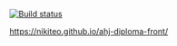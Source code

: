 [![Build status](https://ci.appveyor.com/api/projects/status/sgud0ndefldnvmpk?svg=true)](https://ci.appveyor.com/project/Nikiteo/ahj-diploma-front)

https://nikiteo.github.io/ahj-diploma-front/